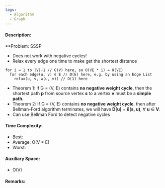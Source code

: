 ```yaml
---
tags:
  - Algorithm
  - Graph
---
```

#### Description:
**Problem: SSSP
- Does not work with negative cycles!
- Relax every edge one time to make get the shortest distance
```
for i = 1 to |V|-1 // O(V) here, so O(VE * 1) = O(VE)  
  for each edge(u, v) ∈ E // O(E) here, e.g. by using an Edge List  
    relax(u, v, w(u, v)) // O(1) here
```
- Theorem 1: If G = (V, E) contains **no negative weight cycle**, then the shortest path **p** from source vertex **s** to a vertex **v** must be a **simple path**.
- Theorem 2: If G = (V, E) contains **no negative weight cycle**, then after Bellman-Ford algorithm terminates, we will have **D\[u\]** = **δ(s, u)**, ∀ **u** ∈ **V**.
- Can use Bellman Ford to detect negative cycles
#### Time Complexity:
- Best: 
- Average: O(V * E)
- Worst: 

#### Auxiliary Space:
- O(V)
#### Remarks:
